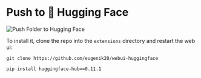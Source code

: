 
# Push to 🤗 Hugging Face

![Push Folder to Hugging Face](https://user-images.githubusercontent.com/54370274/216768707-4efb8a30-6826-409e-8bf1-6e74fc26fdab.jpg)

To install it, clone the repo into the `extensions` directory and restart the web ui:

`git clone https://github.com/eugenik20/webui-huggingface`

`pip install huggingface-hub==0.11.1`
